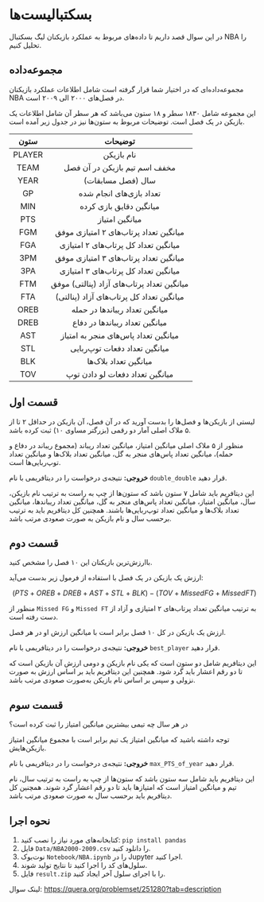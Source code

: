 # بسکتبالیست‌ها

در این سوال قصد داریم تا داده‌های مربوط به عملکرد بازیکنان لیگ بسکتبال NBA را تحلیل کنیم.

## مجموعه‌داده

مجموعه‌داده‌ای که در اختیار شما قرار گرفته است شامل اطلاعات عملکرد بازیکنان NBA در فصل‌های ۲۰۰۰ الی ۲۰۰۹ است.

این مجموعه شامل ۱۸۳۰ سطر و ۱۸ ستون می‌باشد که هر سطر آن شامل اطلاعات یک بازیکن در یک فصل است. توضیحات مربوط به ستون‌ها نیز در جدول زیر آمده است.

|ستون|توضیحات|
|:------:|:---:|
|PLAYER|نام بازیکن|
|TEAM|مخفف اسم تیم بازیکن در آن فصل|
|YEAR|سال (فصل مسابقات)|
|GP|تعداد بازی‌های انجام شده|
|MIN|میانگین دقایق بازی کرده|
|PTS|میانگین امتیاز|
|FGM|میانگین تعداد پرتاب‌های ۲ امتیازی موفق|
|FGA|میانگین تعداد کل پرتاب‌های ۲ امتیازی|
|3PM|میانگین تعداد پرتاب‌های ۳ امتیازی موفق|
|3PA|میانگین تعداد کل پرتاب‌های ۳ امتیازی|
|FTM|میانگین تعداد پرتاب‌های آزاد (پنالتی) موفق|
|FTA|میانگین تعداد کل پرتاب‌های آزاد (پنالتی)|
|OREB|میانگین تعداد ریباند‌ها در حمله|
|DREB|میانگین تعداد ریباند‌ها در دفاع|
|AST|میانگین تعداد پاس‌های منجر به امتیاز|
|STL|میانگین تعداد دفعات توپ‌ربایی|
|BLK|میانگین تعداد بلاک‌ها|
|TOV|میانگین تعداد دفعات لو دادن توپ|

## قسمت اول

لیستی از بازیکن‌ها و فصل‌ها را بدست آورید که در آن فصل، آن بازیکن در حداقل ۲ تا از ۵ ملاک اصلی آمار دو رقمی (بزرگتر مساوی ۱۰) ثبت کرده باشد.

منظور از ۵ ملاک اصلی میانگین امتیاز، میانگین تعداد ریباند (مجموع ریباند در دفاع و حمله)، میانگین تعداد پاس‌های منجر به گل، میانگین تعداد بلاک‌ها و میانگین تعداد توپ‌ربایی‌ها است.

**خروجی:** نتیجه‌ی درخواست را در دیتافریمی با نام `double_double` قرار دهید.

این دیتافریم باید شامل ۷ ستون باشد که ستون‌ها از چپ به راست به ترتیب نام بازیکن، سال، میانگین امتیاز، میانگین تعداد پاس‌های منجر به گل، میانگین تعداد ریباند‌ها، میانگین تعداد بلاک‌ها و میانگین تعداد توپ‌ربایی‌ها باشند. همچنین کل دیتافریم باید به ترتیب برحسب سال و نام بازیکن به صورت صعودی مرتب باشد.

## قسمت دوم

باارزش‌ترین بازیکنان این ۱۰ فصل را مشخص کنید.

ارزش یک بازیکن در یک فصل با استفاده از فرمول زیر بدست می‌آید:

$$ (PTS + OREB + DREB + AST + STL + BLK) - (TOV + Missed FG + Missed FT) $$

منظور از `Missed FG` و `Missed FT` به ترتیب میانگین تعداد پرتاب‌های ۲ امتیازی و آزاد از دست رفته است.

ارزش یک بازیکن در کل ۱۰ فصل برابر است با میانگین ارزش او در هر فصل.

**خروجی:** نتیجه‌ی درخواست را در دیتافریمی با نام `best_player` قرار دهید.

این دیتافریم شامل دو ستون است که یکی نام بازیکن و دومی ارزش آن بازیکن است که تا دو رقم اعشار باید گرد شود. همچنین این دیتافریم باید بر اساس ارزش به صورت نزولی و سپس بر اساس نام بازیکن به‌صورت صعودی مرتب باشد.

## قسمت سوم

در هر سال چه تیمی بیشترین میانگین امتیاز را ثبت کرده است؟

توجه داشته باشید که میانگین امتیاز یک تیم برابر است با مجموع میانگین امتیاز بازیکن‌هایش.

**خروجی:** نتیجه‌ی درخواست را در دیتافریمی با نام `max_PTS_of_year` قرار دهید.

این دیتافریم باید شامل سه ستون باشد که ستون‌ها از چپ به راست به ترتیب سال، نام تیم و میانگین امتیاز است که امتیاز‌ها باید تا دو رقم اعشار گرد شوند. همچنین کل دیتافریم باید برحسب سال به صورت صعودی مرتب باشد.

## نحوه اجرا

1. کتابخانه‌های مورد نیاز را نصب کنید: `pip install pandas`
2. فایل `Data/NBA2000-2009.csv` را دانلود کنید.
3. نوت‌بوک `Notebook/NBA.ipynb` را در Jupyter اجرا کنید.
4. سلول‌های کد را اجرا کنید تا نتایج تولید شوند.
5. فایل `result.zip` را با اجرای سلول آخر ایجاد کنید.

لینک سوال: https://quera.org/problemset/251280?tab=description
